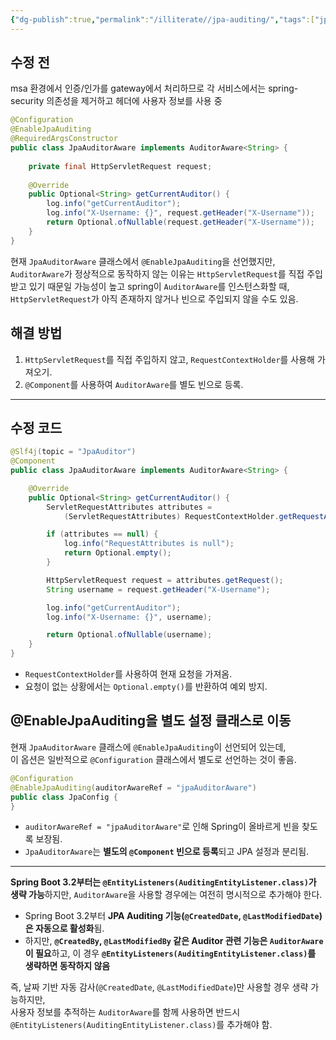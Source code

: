 ```yaml
---
{"dg-publish":true,"permalink":"/illiterate//jpa-auditing/","tags":["jpa","auditing"],"noteIcon":"","created":"2025-03-25T18:11:00","updated":"2025-03-25T18:13:56+09:00"}
---
```


## 수정 전

msa 환경에서 인증/인가를 gateway에서 처리하므로 각 서비스에서는 spring-security 의존성을 제거하고 헤더에 사용자 정보를 사용 중

```java
@Configuration  
@EnableJpaAuditing  
@RequiredArgsConstructor  
public class JpaAuditorAware implements AuditorAware<String> {  
  
    private final HttpServletRequest request;  
  
    @Override  
    public Optional<String> getCurrentAuditor() {  
        log.info("getCurrentAuditor");  
        log.info("X-Username: {}", request.getHeader("X-Username"));  
        return Optional.ofNullable(request.getHeader("X-Username"));  
    }  
}
```

현재 `JpaAuditorAware` 클래스에서 `@EnableJpaAuditing`을 선언했지만, `AuditorAware`가 정상적으로 동작하지 않는 이유는 `HttpServletRequest`를 직접 주입받고 있기 때문일 가능성이 높고 spring이 `AuditorAware`를 인스턴스화할 때, `HttpServletRequest`가 아직 존재하지 않거나 빈으로 주입되지 않을 수도 있음.

## 해결 방법

1. `HttpServletRequest`를 직접 주입하지 않고, `RequestContextHolder`를 사용해 가져오기.
2. `@Component`를 사용하여 `AuditorAware`를 별도 빈으로 등록.

---
## 수정 코드

```java
@Slf4j(topic = "JpaAuditor")
@Component
public class JpaAuditorAware implements AuditorAware<String> {

    @Override
    public Optional<String> getCurrentAuditor() {
        ServletRequestAttributes attributes = 
            (ServletRequestAttributes) RequestContextHolder.getRequestAttributes();

        if (attributes == null) {
            log.info("RequestAttributes is null");
            return Optional.empty();
        }

        HttpServletRequest request = attributes.getRequest();
        String username = request.getHeader("X-Username");

        log.info("getCurrentAuditor");
        log.info("X-Username: {}", username);

        return Optional.ofNullable(username);
    }
}
```

- `RequestContextHolder`를 사용하여 현재 요청을 가져옴.
- 요청이 없는 상황에서는 `Optional.empty()`를 반환하여 예외 방지.

## @EnableJpaAuditing을 별도 설정 클래스로 이동

현재 `JpaAuditorAware` 클래스에 `@EnableJpaAuditing`이 선언되어 있는데,  
이 옵션은 일반적으로 `@Configuration` 클래스에서 별도로 선언하는 것이 좋음.

```java
@Configuration
@EnableJpaAuditing(auditorAwareRef = "jpaAuditorAware")
public class JpaConfig {
}
```

- `auditorAwareRef = "jpaAuditorAware"`로 인해 Spring이 올바르게 빈을 찾도록 보장됨.
- `JpaAuditorAware`는 **별도의 `@Component` 빈으로 등록**되고 JPA 설정과 분리됨.

---

**Spring Boot 3.2부터는 `@EntityListeners(AuditingEntityListener.class)`가 생략 가능**하지만, `AuditorAware`을 사용할 경우에는 여전히 명시적으로 추가해야 한다.

- Spring Boot 3.2부터 **JPA Auditing 기능(`@CreatedDate`, `@LastModifiedDate`)은 자동으로 활성화**됨.
- 하지만, **`@CreatedBy`, `@LastModifiedBy` 같은 Auditor 관련 기능은 `AuditorAware`이 필요**하고,  이 경우 **`@EntityListeners(AuditingEntityListener.class)`를 생략하면 동작하지 않음**

즉, 날짜 기반 자동 감사(`@CreatedDate`, `@LastModifiedDate`)만 사용할 경우 생략 가능하지만,  
사용자 정보를 추적하는 `AuditorAware`를 함께 사용하면 반드시`@EntityListeners(AuditingEntityListener.class)`를 추가해야 함.